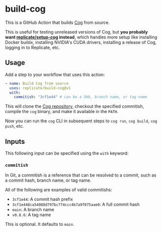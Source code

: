 # build-cog

This is a GitHub Action that builds [Cog](https://cog.run) from source.

This is useful for testing unreleased versions of Cog, but **you probably want [replicate/setup-cog](https://github.com/replicate/setup-cog) instead**, which handles more setup like installing Docker buildx, installing NVIDIA's CUDA drivers, installing a release of Cog, logging in to Replicate, etc.

## Usage

Add a step to your workflow that uses this action:

```yml
- name: Build Cog from source
  uses: replicate/build-cog@v1
  with:
    commitish: "3cf1e44" # can be a SHA, branch name, or tag name
```

This will clone the [Cog repository](https://github.com/replicate/cog), checkout the specified commitish, compile the `cog` binary, and make it available in the `PATH`.

Now you can run the `cog` CLI in subsequent steps to `cog run`, `cog build`, `cog push`, etc.

## Inputs

This following input can be specified using the `with` keyword:

### `commitish`

In Git, a commitish is a reference that can be resolved to a commit, such as a commit hash, branch name, or tag name.

All of the following are examples of valid commitishs:

- `3cf1e44`: A commit hash prefix
- `3cf1e448ca54088d797bc774ccc4b7a9f075aae0`: A full commit hash
- `main`: A branch name
- `v0.8.6`: A tag name

This is optional. It defaults to `main`.